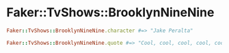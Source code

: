 # Faker::TvShows::BrooklynNineNine

```ruby
Faker::TvShows::BrooklynNineNine.character #=> "Jake Peralta"

Faker::TvShows::BrooklynNineNine.quote #=> "Cool, cool, cool, cool, cool. No doubt, no doubt, no doubt."
```
